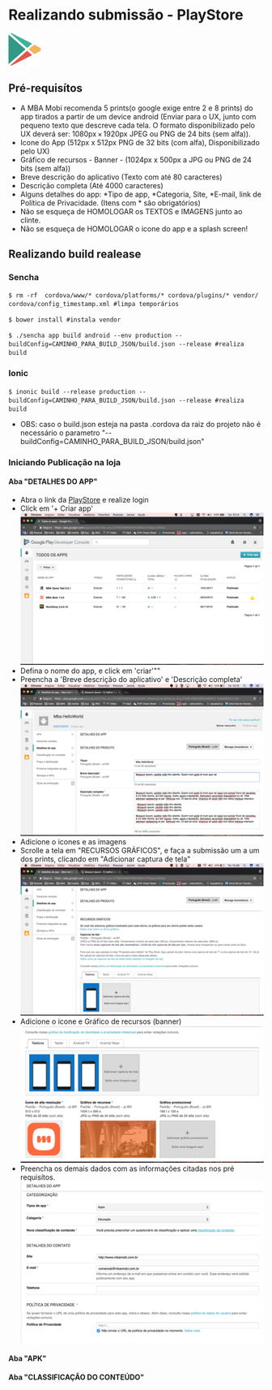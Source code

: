 # Realizando submissão - PlayStore
![PLAYSTORE](/docs/img/playstore.png)

## Pré-requisítos

- A MBA Mobi recomenda 5 prints(o google exige entre 2 e 8 prints) do app tirados a partir de um device android (Enviar para o UX, junto com pequeno texto que descreve cada tela. O formato disponibilizado pelo UX deverá ser: 1080px × 1920px JPEG ou PNG de 24 bits (sem alfa)).
- Icone do App (512px x 512px PNG de 32 bits (com alfa), Disponibilizado pelo UX)
- Gráfico de recursos - Banner - (1024px x 500px a JPG ou PNG de 24 bits (sem alfa))
- Breve descrição do aplicativo (Texto com até 80 caracteres)
- Descrição completa (Até 4000 caracteres)
- Alguns detalhes do app: *Tipo de app, *Categoria, Site, *E-mail, link de Política de Privacidade. (Itens com * são obrigatórios)
- Não se esqueça de HOMOLOGAR os TEXTOS e IMAGENS junto ao clinte.
- Não se esqueça de HOMOLOGAR o icone do app e a splash screen!

## Realizando build realease
### Sencha

`$ rm -rf  cordova/www/* cordova/platforms/* cordova/plugins/* vendor/ cordova/config_timestamp.xml #limpa temporários`

`$ bower install #instala vendor`

`$ ./sencha app build android --env production --buildConfig=CAMINHO_PARA_BUILD_JSON/build.json --release #realiza build`

### Ionic

`$ inonic build --release production --buildConfig=CAMINHO_PARA_BUILD_JSON/build.json --release #realiza build`
* OBS: caso o build.json esteja na pasta .cordova da raiz do projeto não é necessário o parametro "--buildConfig=CAMINHO_PARA_BUILD_JSON/build.json"

### Iniciando Publicação na loja

#### Aba "DETALHES DO APP"
- Abra o link da [PlayStore](https://play.google.com/apps/publish/signup/) e realize login
- Click em '+ Criar app'
![Tela 1](/docs/img/android/tela1.png)
- Defina o nome do app, e click em 'criar'""
- Preencha a 'Breve descrição do aplicativo' e 'Descrição completa'
![Tela 2](/docs/img/android/tela2.png)
- Adicione o icones e as imagens
- Scrolle a tela em "RECURSOS GRÁFICOS", e faça a submissão um a um dos prints, clicando em "Adicionar captura de tela"
![Tela 3](/docs/img/android/tela3.png)
- Adicione o icone e Gráfico de recursos (banner)
![Tela 4](/docs/img/android/tela4.png)
- Preencha os demais dados com as informações citadas nos pré requisítos.
![Tela 5](/docs/img/android/tela5.png)

#### Aba "APK"


#### Aba "CLASSIFICAÇÃO DO CONTEÚDO"
